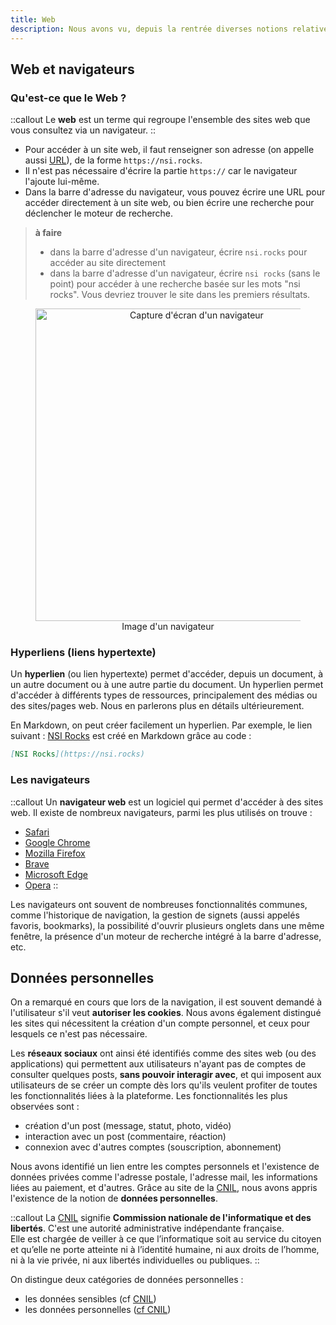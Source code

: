 ```yaml
---
title: Web
description: Nous avons vu, depuis la rentrée diverses notions relatives au Web. Dans cette page, vous retrouverez l'essentiel.
---
```

## Web et navigateurs
### Qu'est-ce que le Web ?
::callout
Le **web** est un terme qui regroupe l'ensemble des sites web que vous consultez via un navigateur.
::

- Pour accéder à un site web, il faut renseigner son adresse (on appelle aussi [URL](https://fr.wikipedia.org/wiki/Uniform_Resource_Locator)), de la forme `https://nsi.rocks`.
- Il n'est pas nécessaire d'écrire la partie `https://` car le navigateur l'ajoute lui-même.
- Dans la barre d'adresse du navigateur, vous pouvez écrire une URL pour accéder directement à un site web, ou bien écrire une recherche pour déclencher le moteur de recherche.

> **à faire**  
> - dans la barre d'adresse d'un navigateur, écrire `nsi.rocks` pour accéder au site directement
> - dans la barre d'adresse d'un navigateur, écrire `nsi rocks` (sans le point) pour accéder à une recherche basée sur les mots "nsi rocks". Vous devriez trouver le site dans les premiers résultats.

<figure style="text-align: center;">
<img src="/navigateur.png" alt="Capture d'écran d'un navigateur" style="width: 500px; margin: auto;" />
<figcaption>Image d'un navigateur</figcaption>
</figure>

### Hyperliens (liens hypertexte)

Un **hyperlien** (ou lien hypertexte) permet d'accéder, depuis un document, à un autre document ou à une autre partie du document. Un hyperlien permet d'accéder à différents types de ressources, principalement des médias ou des sites/pages web. Nous en parlerons plus en détails ultérieurement.

En Markdown, on peut créer facilement un hyperlien. Par exemple, le lien suivant : [NSI Rocks](https://nsi.rocks) est créé en Markdown grâce au code :

```md
[NSI Rocks](https://nsi.rocks)
```

### Les navigateurs
::callout
Un **navigateur web** est un logiciel qui permet d'accéder à des sites web. Il existe de nombreux navigateurs, parmi les plus utilisés on trouve : 
- [Safari](https://www.apple.com/fr/safari/)
- [Google Chrome](https://www.google.com/intl/fr_fr/chrome/)
- [Mozilla Firefox](https://www.mozilla.org/fr/firefox/new/)
- [Brave](https://brave.com/fr/)
- [Microsoft Edge](https://www.microsoft.com/fr-fr/edge?form=MA13FJ&ch=1)
- [Opera](https://www.opera.com/fr)
::

Les navigateurs ont souvent de nombreuses fonctionnalités communes, comme l'historique de navigation, la gestion de signets (aussi appelés favoris, bookmarks), la possibilité d'ouvrir plusieurs onglets dans une même fenêtre, la présence d'un moteur de recherche intégré à la barre d'adresse, etc.

## Données personnelles
On a remarqué en cours que lors de la navigation, il est souvent demandé à l'utilisateur s'il veut **autoriser les cookies**. Nous avons également distingué les sites qui nécessitent la création d'un compte personnel, et ceux pour lesquels ce n'est pas nécessaire.

Les **réseaux sociaux** ont ainsi été identifiés comme des sites web (ou des applications) qui permettent aux utilisateurs n'ayant pas de comptes de consulter quelques posts, **sans pouvoir interagir avec**, et qui imposent aux utilisateurs de se créer un compte dès lors qu'ils veulent profiter de toutes les fonctionnalités liées à la plateforme. Les fonctionnalités les plus observées sont :
- création d'un post (message, statut, photo, vidéo)
- interaction avec un post (commentaire, réaction)
- connexion avec d'autres comptes (souscription, abonnement)

Nous avons identifié un lien entre les comptes personnels et l'existence de données privées comme l'adresse postale, l'adresse mail, les informations liées au paiement, et d'autres. Grâce au site de la [CNIL](https://cnil.fr), nous avons appris l'existence de la notion de **données personnelles**.

::callout
La [CNIL](https://fr.wikipedia.org/wiki/Commission_nationale_de_l%27informatique_et_des_libert%C3%A9s) signifie **Commission nationale de l'informatique et des libertés**. C'est une autorité administrative indépendante française.
<br />
Elle est chargée de veiller à ce que l’informatique soit au service du citoyen et qu’elle ne porte atteinte ni à l’identité humaine, ni aux droits de l’homme, ni à la vie privée, ni aux libertés individuelles ou publiques.
::

On distingue deux catégories de données personnelles :
- les données sensibles (cf [CNIL](https://www.cnil.fr/fr/definition/donnee-sensible))
- les données personnelles ([cf CNIL](https://www.cnil.fr/fr/definition/donnee-personnelle))
